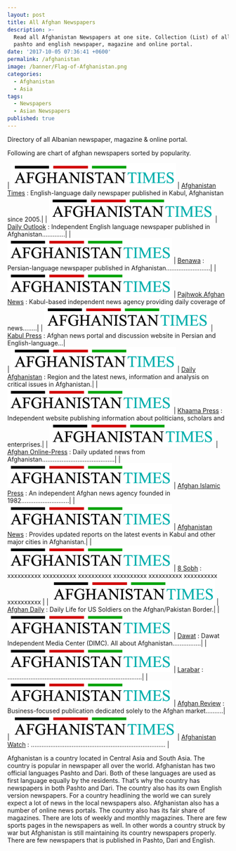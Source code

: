 ```yaml
---
layout: post
title: All Afghan Newspapers
description: >-
  Read all Afghanistan Newspapers at one site. Collection (List) of all afghan
  pashto and english newspaper, magazine and online portal.
date: '2017-10-05 07:36:41 +0600'
permalink: /afghanistan
image: /banner/Flag-of-Afghanistan.png
categories:
  - Afghanistan
  - Asia
tags:
  - Newspapers
  - Asian Newspapers
published: true
---
```

Directory of all Albanian newspaper, magazine & online portal.

<script async src="//pagead2.googlesyndication.com/pagead/js/adsbygoogle.js"></script>
<!-- Newspaper -->
<ins class="adsbygoogle"
     style="display:block"
     data-ad-client="ca-pub-8223263853196045"
     data-ad-slot="8487475055"
     data-ad-format="auto"></ins>
<script>
(adsbygoogle = window.adsbygoogle || []).push({});
</script>

Following are chart of afghan newspapers sorted by popularity.

| <a href="http://www.afghanistantimes.af/" target="_blank" rel="nofollow"><img src="/img/aftimesnewlogo.png"></a> | <a href="http://www.afghanistantimes.af/" target="_blank" rel="nofollow">Afghanistan Times</a> : English-language daily newspaper published in Kabul, Afghanistan since 2005.|
| <a href="http://www.outlookafghanistan.net/" target="_blank" rel="nofollow"><img src="/img/aftimesnewlogo.png"></a> | <a rel="nofollow" target="_blank" href="http://www.outlookafghanistan.net/">Daily Outlook</a> : Independent English language newspaper published in Afghanistan.............|
| <a href="http://www.benawa.com/" target="_blank" rel="nofollow"><img src="/img/aftimesnewlogo.png"></a> | <a rel="nofollow" target="_blank" href="http://www.benawa.com/">Benawa</a> : Persian-language newspaper published in Afghanistan.........................|
| <a href="http://www.pajhwok.com/" target="_blank" rel="nofollow"><img src="/img/aftimesnewlogo.png"></a> | <a rel="nofollow" target="_blank" href="http://www.pajhwok.com/">Pajhwok Afghan News</a> : Kabul-based independent news agency providing daily coverage of news........|
| <a href="http://www.kabulpress.org/" target="_blank" rel="nofollow"><img src="/img/aftimesnewlogo.png"></a> | <a rel="nofollow" target="_blank" href="http://www.kabulpress.org/">Kabul Press</a> : Afghan news portal and discussion website in Persian and English-language...|     				
| <a href="" target="_blank" rel="nofollow"><img src="/img/aftimesnewlogo.png"></a> | <a rel="nofollow" target="_blank" href="http://www.dailyafghanistan.com/">Daily Afghanistan</a> : Region and the latest news, information and analysis on critical issues in Afghanistan.|
| <a href="" target="_blank" rel="nofollow"><img src="/img/aftimesnewlogo.png"></a> | <a rel="nofollow" target="_blank" href="http://www.khaama.com/">Khaama Press</a> : Independent website publishing information about politicians, scholars and enterprises.|
| <a href="" target="_blank" rel="nofollow"><img src="/img/aftimesnewlogo.png"></a> | <a rel="nofollow" target="_blank" href="http://www.aopnews.com/">Afghan Online-Press</a> : Daily updated news from Afghanistan.........................................|
| <a href="" target="_blank" rel="nofollow"><img src="/img/aftimesnewlogo.png"></a> | <a rel="nofollow" target="_blank" href="http://www.afghanislamicpress.com/">Afghan Islamic Press</a> : An independent Afghan news agency founded in 1982...........................|
| <a href="" target="_blank" rel="nofollow"><img src="/img/aftimesnewlogo.png"></a> | <a rel="nofollow" target="_blank" href="http://www.afghanistannews.net/">Afghanistan News</a> : Provides updated reports on the latest events in Kabul and other major cities in Afghanistan.|
| <a href="" target="_blank" rel="nofollow"><img src="/img/aftimesnewlogo.png"></a> | <a rel="nofollow" target="_blank" href="http://8am.af/">8 Sobh</a> : xxxxxxxxxx xxxxxxxxxx xxxxxxxxxx xxxxxxxxxx xxxxxxxxxx xxxxxxxxxx xxxxxxxxxx |
| <a href="" target="_blank" rel="nofollow"><img src="/img/aftimesnewlogo.png"></a> | <a rel="nofollow" target="_blank" href="http://wn.com/afghan_daily">Afghan Daily</a> : Daily Life for US Soldiers on the Afghan/Pakistan Border.|
| <a href="" target="_blank" rel="nofollow"><img src="/img/aftimesnewlogo.png"></a> | <a rel="nofollow" target="_blank" href="">Dawat</a> : Dawat Independent Media Center (DIMC). All about Afghanistan................|
| <a href="" target="_blank" rel="nofollow"><img src="/img/aftimesnewlogo.png"></a> | <a rel="nofollow" target="_blank" href="http://www.larawbar.net/">Larabar</a> : ............................................................................|
| <a href="" target="_blank" rel="nofollow"><img src="/img/aftimesnewlogo.png"></a> | <a rel="nofollow" target="_blank" href="http://afghan-review.com/">Afghan Review</a> : Business-focused publication dedicated solely to the Afghan market..........|
| <a href="" target="_blank" rel="nofollow"><img src="/img/aftimesnewlogo.png"></a> | <a rel="nofollow" target="_blank" href="http://www.watchafghanistan.org/" rel="nofollow" target="_blank">Afghanistan Watch</a> : ............................................................................ |

Afghanistan is a country located in Central Asia and South Asia. The country is popular in newspaper all over the world. Afghanistan has two official languages Pashto and Dari. Both of these languages are used as first language equally by the residents. That’s why the country has newspapers in both Pashto and Dari. The country also has its own English version newspapers. For a country headlining the world we can surely expect a lot of news in the local newspapers also. Afghanistan also has a number of online news portals. The country also has its fair share of magazines. There are lots of weekly and monthly magazines. There are few sports pages in the newspapers as well. In other words a country struck by war but Afghanistan is still maintaining its country newspapers properly. There are few newspapers that is published in Pashto, Dari and English.
